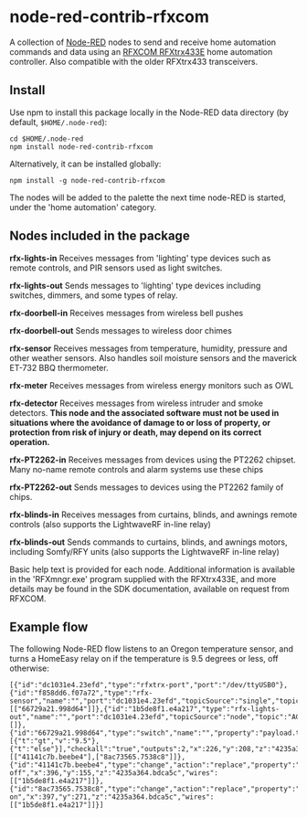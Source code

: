 node-red-contrib-rfxcom
========================

A collection of <a href="http://nodered.org" target="_new">Node-RED</a> nodes to send and receive home automation
commands and data using an [RFXCOM RFXtrx433E](http://www.rfxcom.com/epages/78165469.sf/en_GB/?ObjectPath=/Shops/78165469/Products/14103)
home automation controller. Also compatible with the older RFXtrx433 transceivers.

Install
-------

Use npm to install this package locally in the Node-RED data directory (by default, `$HOME/.node-red`):

	cd $HOME/.node-red
	npm install node-red-contrib-rfxcom

Alternatively, it can be installed globally:

    npm install -g node-red-contrib-rfxcom

The nodes will be added to the palette the next time node-RED is started, under the 'home automation' category.

Nodes included in the package
-----------------------------

**rfx-lights-in** Receives messages from 'lighting' type devices such as remote controls, and PIR sensors used as light
switches.

**rfx-lights-out** Sends messages to 'lighting' type devices including switches, dimmers, and some types of relay.

**rfx-doorbell-in** Receives messages from wireless bell pushes

**rfx-doorbell-out** Sends messages to wireless door chimes

**rfx-sensor** Receives messages from temperature, humidity, pressure and other weather sensors. Also handles soil
moisture sensors and the maverick ET-732 BBQ thermometer.

**rfx-meter** Receives messages from wireless energy monitors such as OWL

**rfx-detector** Receives messages from wireless intruder and smoke detectors.
**This node and the associated software must not be used in situations where the avoidance of damage to 
or loss of property, or protection from risk of injury or death, may depend on its correct operation.**

**rfx-PT2262-in** Receives messages from devices using the PT2262 chipset. Many no-name remote controls and alarm
systems use these chips

**rfx-PT2262-out** Sends messages to devices using the PT2262 family of chips.

**rfx-blinds-in** Receives messages from curtains, blinds, and awnings remote controls (also supports the LightwaveRF
in-line relay)

**rfx-blinds-out** Sends commands to curtains, blinds, and awnings motors, including Somfy/RFY units (also supports the
LightwaveRF in-line relay)

Basic help text is provided for each node. Additional information is available in the 'RFXmngr.exe' program supplied
with the RFXtrx433E, and more details may be found in the SDK documentation, available on request from RFXCOM.

Example flow
------------

The following Node-RED flow listens to an Oregon temperature sensor, and turns a HomeEasy relay on if the temperature is
9.5 degrees or less, off otherwise:

    [{"id":"dc1031e4.23efd","type":"rfxtrx-port","port":"/dev/ttyUSB0"},{"id":"f858dd6.f07a72","type":"rfx-sensor","name":"","port":"dc1031e4.23efd","topicSource":"single","topic":"TH1/0x8E01","x":113,"y":118,"z":"4235a364.bdca5c","wires":[["66729a21.998d64"]]},{"id":"1b5de8f1.e4a217","type":"rfx-lights-out","name":"","port":"dc1031e4.23efd","topicSource":"node","topic":"AC/0x001EF1CE/4","x":591,"y":215,"z":"4235a364.bdca5c","wires":[]},{"id":"66729a21.998d64","type":"switch","name":"","property":"payload.temperature.value","rules":[{"t":"gt","v":"9.5"},{"t":"else"}],"checkall":"true","outputs":2,"x":226,"y":208,"z":"4235a364.bdca5c","wires":[["41141c7b.beebe4"],["8ac73565.7538c8"]]},{"id":"41141c7b.beebe4","type":"change","action":"replace","property":"payload","from":"","to":"\"Off\"","reg":false,"name":"Turn off","x":396,"y":155,"z":"4235a364.bdca5c","wires":[["1b5de8f1.e4a217"]]},{"id":"8ac73565.7538c8","type":"change","action":"replace","property":"payload","from":"","to":"\"On\"","reg":false,"name":"Turn on","x":397,"y":271,"z":"4235a364.bdca5c","wires":[["1b5de8f1.e4a217"]]}]
